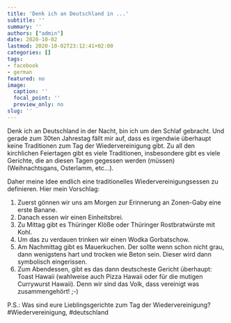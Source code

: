 ```yaml
---
title: 'Denk ich an Deutschland in ...'
subtitle: ''
summary: ''
authors: ["admin"]
date: 2020-10-02
lastmod: 2020-10-02T23:12:41+02:00
categories: []
tags:
- facebook
- german
featured: no
image:
  caption: ''
  focal_point: ''
  preview_only: no
slug: ''
---
```

Denk ich an Deutschland in der Nacht, bin ich um den Schlaf gebracht. Und gerade zum 30ten Jahrestag fällt mir auf, dass es irgendwie überhaupt keine Traditionen zum Tag der Wiedervereinigung gibt. Zu all den kirchlichen Feiertagen gibt es viele Traditionen, insbesondere gibt es viele Gerichte, die an diesen Tagen gegessen werden (müssen) (Weihnachtsgans, Osterlamm, etc...).

Daher meine Idee endlich eine traditionelles Wiedervereinigungsessen zu definieren. Hier mein Vorschlag:

1. Zuerst gönnen wir uns am Morgen zur  Erinnerung an Zonen-Gaby eine erste Banane.
2. Danach essen wir einen Einheitsbrei.
3. Zu Mittag gibt es Thüringer Klöße oder Thüringer Rostbratwürste mit Kohl.
4. Um das zu verdauen trinken wir einen Wodka Gorbatschow.
5. Am Nachmittag gibt es Mauerkuchen. Der sollte wenn schon nicht grau, dann wenigstens hart und trocken wie Beton sein. Dieser wird dann symbolisch eingerissen.
6. Zum Abendessen, gibt es das dann deutscheste Gericht überhaupt: Toast Hawaii (wahlweise auch Pizza Hawaii oder für die mutigen Currywurst Hawaii). Denn wir sind das Volk, dass vereinigt was zusammengehört! ;-)

P.S.: Was sind eure Lieblingsgerichte zum Tag der Wiedervereinigung? #Wiedervereinigung, #deutschland


